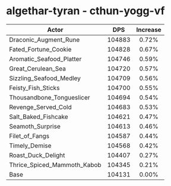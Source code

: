 # algethar-tyran - cthun-yogg-vf
| Actor | DPS | Increase |
|---|:---:|:---:|
|Draconic_Augment_Rune|104883|0.72%|
|Fated_Fortune_Cookie|104828|0.67%|
|Aromatic_Seafood_Platter|104746|0.59%|
|Great_Cerulean_Sea|104720|0.57%|
|Sizzling_Seafood_Medley|104709|0.56%|
|Feisty_Fish_Sticks|104700|0.55%|
|Thousandbone_Tongueslicer|104694|0.54%|
|Revenge_Served_Cold|104683|0.53%|
|Salt_Baked_Fishcake|104621|0.47%|
|Seamoth_Surprise|104613|0.46%|
|Filet_of_Fangs|104587|0.44%|
|Timely_Demise|104568|0.42%|
|Roast_Duck_Delight|104407|0.27%|
|Thrice_Spiced_Mammoth_Kabob|104345|0.21%|
|Base|104131|0.00%|
